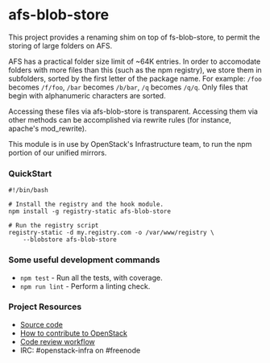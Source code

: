 # afs-blob-store

This project provides a renaming shim on top of fs-blob-store, to permit the storing of large folders on AFS.

AFS has a practical folder size limit of ~64K entries. In order to accomodate folders with more files than this (such as the npm registry), we store them in subfolders, sorted by the first letter of the package name. For example: `/foo` becomes `/f/foo`, `/bar` becomes `/b/bar`, `/q` becomes `/q/q`. Only files that begin with alphanumeric characters are sorted.

Accessing these files via afs-blob-store is transparent. Accessing them via other methods can be accomplished via rewrite rules (for instance, apache's mod_rewrite).

This module is in use by OpenStack's Infrastructure team, to run the npm portion of our unified mirrors.

### QuickStart

	#!/bin/bash
	
	# Install the registry and the hook module.
	npm install -g registry-static afs-blob-store
	
	# Run the registry script
	registry-static -d my.registry.com -o /var/www/registry \
		--blobstore afs-blob-store

### Some useful development commands

* `npm test` - Run all the tests, with coverage.
* `npm run lint` - Perform a linting check.

### Project Resources

  - [Source code](https://git.openstack.org/cgit/openstack/js-afs-blob-store)
  - [How to contribute to OpenStack](http://docs.openstack.org/infra/manual/developers.html)
  - [Code review workflow](http://docs.openstack.org/infra/manual/developers.html#development-workflow)
  - IRC: \#openstack-infra on \#freenode